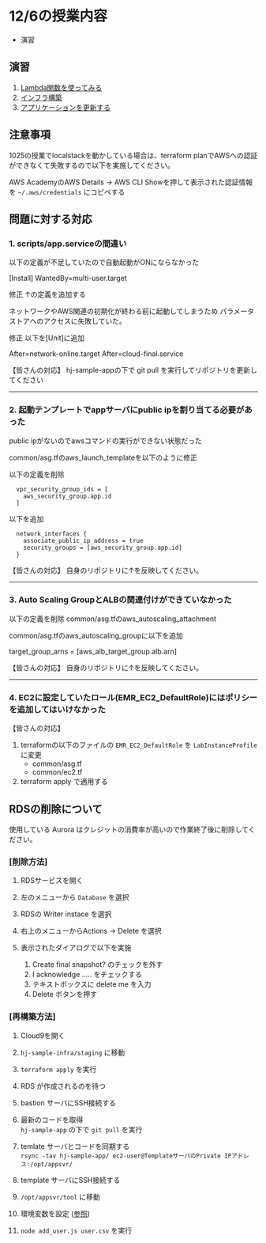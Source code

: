 # 12/6の授業内容
* 演習

## 演習
1. [Lambda関数を使ってみる](../Lambda関数を使ってみる/README.md)
2. [インフラ構築](https://github.com/cupperservice/hj-sample-infra)
3. [アプリケーションを更新する](../アプリケーションを更新する/README.md)

## 注意事項
1025の授業でlocalstackを動かしている場合は、terraform planでAWSへの認証ができなくて失敗するので以下を実施してください。

AWS AcademyのAWS Details -> AWS CLI Showを押して表示された認証情報を `~/.aws/credentials` にコピペする

## 問題に対する対応
### 1. scripts/app.serviceの間違い
以下の定義が不足していたので自動起動がONにならなかった

[Install]
WantedBy=multi-user.target

修正
↑の定義を追加する

ネットワークやAWS関連の初期化が終わる前に起動してしまうため
パラメータストアへのアクセスに失敗していた。

修正
以下を[Unit]に追加

After=network-online.target
After=cloud-final.service

【皆さんの対応】
hj-sample-appの下で git pull を実行してリポジトリを更新してください

---
### 2. 起動テンプレートでappサーバにpublic ipを割り当てる必要があった
public ipがないのでawsコマンドの実行ができない状態だった

common/asg.tfのaws_launch_templateを以下のように修正

以下の定義を削除
```
  vpc_security_group_ids = [
    aws_security_group.app.id
  ]
```

以下を追加
```
  network_interfaces {
    associate_public_ip_address = true
    security_groups = [aws_security_group.app.id]
  }
```

【皆さんの対応】
自身のリポジトリに↑を反映してください。

---
### 3. Auto Scaling GroupとALBの関連付けができていなかった

以下の定義を削除
common/asg.tfのaws_autoscaling_attachment

common/asg.tfのaws_autoscaling_groupに以下を追加

  target_group_arns         = [aws_alb_target_group.alb.arn]


【皆さんの対応】
自身のリポジトリに↑を反映してください。

---
### 4. EC2に設定していたロール(EMR_EC2_DefaultRole)にはポリシーを追加してはいけなかった

【皆さんの対応】
1. terraformの以下のファイルの `EMR_EC2_DefaultRole` を `LabInstanceProfile` に変更
    * common/asg.tf
    * common/ec2.tf
2. terraform apply で適用する

## RDSの削除について
使用している Aurora はクレジットの消費率が高いので作業終了後に削除してください。

### [削除方法]
1. RDSサービスを開く

2. 左のメニューから `Database` を選択

3. RDSの Writer instace を選択

4. 右上のメニューからActions -> Delete を選択

5. 表示されたダイアログで以下を実施

    1. Create final snapshot? のチェックを外す
    2. I acknowledge ..... をチェックする
    3. テキストボックスに delete me を入力
    4. Delete ボタンを押す

### [再構築方法]
1. Cloud9を開く

2. `hj-sample-infra/staging` に移動

3. `terraform apply` を実行

4. RDS が作成されるのを待つ

5. bastion サーバにSSH接続する

6. 最新のコードを取得  
`hj-sample-app` の下で `git pull` を実行

7. temlate サーバとコードを同期する  
`rsync -tav hj-sample-app/ ec2-user@TemplateサーバのPrivate IPアドレス:/opt/appsvr/`

8. template サーバにSSH接続する

9. `/opt/appsvr/tool` に移動

10. 環境変数を設定 ([参照](https://github.com/cupperservice/hj-sample-infra#template%E3%82%B5%E3%83%BC%E3%83%90%E3%81%AE%E6%A7%8B%E7%AF%89))

11. `node add_user.js user.csv` を実行
